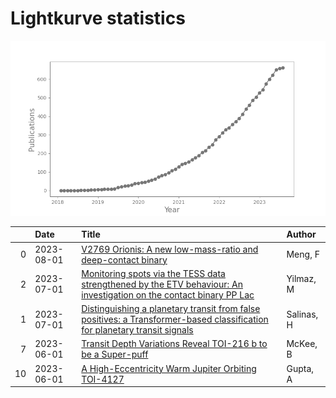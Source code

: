 
<h1>Lightkurve statistics</h1>

![publications](out/lightkurve-publications.png)  

|    | Date       | Title                                                                                                                                                                                       | Author     |
|---:|:-----------|:--------------------------------------------------------------------------------------------------------------------------------------------------------------------------------------------|:-----------|
|  0 | 2023-08-01 | [V2769 Orionis: A new low-mass-ratio and deep-contact binary](https://ui.adsabs.harvard.edu/abs/2023NewA..10202034M/abstract)                                                               | Meng, F    |
|  2 | 2023-07-01 | [Monitoring spots via the TESS data strengthened by the ETV behaviour: An investigation on the contact binary PP Lac](https://ui.adsabs.harvard.edu/abs/2023NewA..10102022Y/abstract)       | Yilmaz, M  |
|  1 | 2023-07-01 | [Distinguishing a planetary transit from false positives: a Transformer-based classification for planetary transit signals](https://ui.adsabs.harvard.edu/abs/2023MNRAS.522.3201S/abstract) | Salinas, H |
|  7 | 2023-06-01 | [Transit Depth Variations Reveal TOI-216 b to be a Super-puff](https://ui.adsabs.harvard.edu/abs/2023AJ....165..236M/abstract)                                                              | McKee, B   |
| 10 | 2023-06-01 | [A High-Eccentricity Warm Jupiter Orbiting TOI-4127](https://ui.adsabs.harvard.edu/abs/2023AJ....165..234G/abstract)                                                                        | Gupta, A   |
    